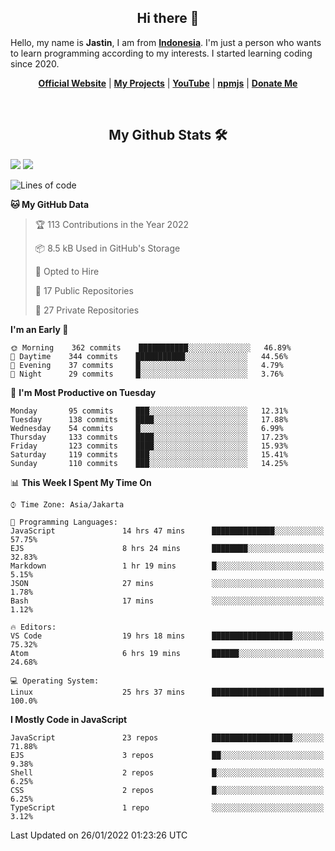 <h2 align="center">Hi there 👋</h2>
Hello, my name is <strong>Jastin</strong>, I am from <strong><a href="https://en.m.wikipedia.org/wiki/Indonesia">Indonesia</a></strong>. I'm just a person who wants to learn programming according to my interests. I started learning coding since 2020.
 <p align="center">
  <strong><a href="https://jstnlt.my.id">Official Website</a></strong> |
  <strong><a href="https://jstnlt.my.id/#projects">My Projects</a></strong> |
  <strong><a href="https://youtube.com/c/JastinCh">YouTube</a></strong> |
  <strong><a href="https://www.npmjs.com/~jastinlt">npmjs</a></strong> |
  <strong><a href="https://jstnlt.my.id/donate">Donate Me</a></strong>
</p>
 
&nbsp;
 
<h2 align="center">My Github Stats 🛠</h2>
 <a href="https://jstnlt.my.id/donate" target="_blank"><img src="https://github-readme-stats.vercel.app/api?username=JastinXyz&show_icons=true&theme=algolia"></a>
 <a href="https://jstnlt.my.id/donate" target="_blank"><img src="https://github-profile-summary-cards.vercel.app/api/cards/profile-details?username=JastinXyz&theme=monokai"></a>

<!--START_SECTION:waka-->
![Lines of code](https://img.shields.io/badge/From%20Hello%20World%20I%27ve%20Written-181%20Thousand%20lines%20of%20code-blue)

**🐱 My GitHub Data** 

> 🏆 113 Contributions in the Year 2022
 > 
> 📦 8.5 kB Used in GitHub's Storage 
 > 
> 💼 Opted to Hire
 > 
> 📜 17 Public Repositories 
 > 
> 🔑 27 Private Repositories  
 > 
**I'm an Early 🐤** 

```text
🌞 Morning    362 commits    ███████████░░░░░░░░░░░░░░   46.89% 
🌆 Daytime    344 commits    ███████████░░░░░░░░░░░░░░   44.56% 
🌃 Evening    37 commits     █░░░░░░░░░░░░░░░░░░░░░░░░   4.79% 
🌙 Night      29 commits     █░░░░░░░░░░░░░░░░░░░░░░░░   3.76%

```
📅 **I'm Most Productive on Tuesday** 

```text
Monday       95 commits     ███░░░░░░░░░░░░░░░░░░░░░░   12.31% 
Tuesday      138 commits    ████░░░░░░░░░░░░░░░░░░░░░   17.88% 
Wednesday    54 commits     █░░░░░░░░░░░░░░░░░░░░░░░░   6.99% 
Thursday     133 commits    ████░░░░░░░░░░░░░░░░░░░░░   17.23% 
Friday       123 commits    ████░░░░░░░░░░░░░░░░░░░░░   15.93% 
Saturday     119 commits    ███░░░░░░░░░░░░░░░░░░░░░░   15.41% 
Sunday       110 commits    ███░░░░░░░░░░░░░░░░░░░░░░   14.25%

```


📊 **This Week I Spent My Time On** 

```text
⌚︎ Time Zone: Asia/Jakarta

💬 Programming Languages: 
JavaScript               14 hrs 47 mins      ██████████████░░░░░░░░░░░   57.75% 
EJS                      8 hrs 24 mins       ████████░░░░░░░░░░░░░░░░░   32.83% 
Markdown                 1 hr 19 mins        █░░░░░░░░░░░░░░░░░░░░░░░░   5.15% 
JSON                     27 mins             ░░░░░░░░░░░░░░░░░░░░░░░░░   1.78% 
Bash                     17 mins             ░░░░░░░░░░░░░░░░░░░░░░░░░   1.12%

🔥 Editors: 
VS Code                  19 hrs 18 mins      ██████████████████░░░░░░░   75.32% 
Atom                     6 hrs 19 mins       ██████░░░░░░░░░░░░░░░░░░░   24.68%

💻 Operating System: 
Linux                    25 hrs 37 mins      █████████████████████████   100.0%

```

**I Mostly Code in JavaScript** 

```text
JavaScript               23 repos            ██████████████████░░░░░░░   71.88% 
EJS                      3 repos             ██░░░░░░░░░░░░░░░░░░░░░░░   9.38% 
Shell                    2 repos             █░░░░░░░░░░░░░░░░░░░░░░░░   6.25% 
CSS                      2 repos             █░░░░░░░░░░░░░░░░░░░░░░░░   6.25% 
TypeScript               1 repo              ░░░░░░░░░░░░░░░░░░░░░░░░░   3.12%

```



 Last Updated on 26/01/2022 01:23:26 UTC
<!--END_SECTION:waka-->
